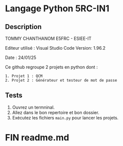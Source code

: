 #  Langage Python 5RC-IN1

## Description

TOMMY CHANTHANOM
E5FRC - ESIEE-IT

Editeur utilisé : Visual Studio Code
Version: 1.96.2

Date : 24/01/25

Ce github regroupe 2 projets en python dont : 

    1. Projet 1 : QCM
    2. Projet 2 : Générateur et testeur de mot de passe

## Tests

1. Ouvrez un termninal.
2. Allez dans le bon repertoire et bon dossier.
3. Exécutez les fichiers `main.py` pour lancer les projets.

#  FIN readme.md